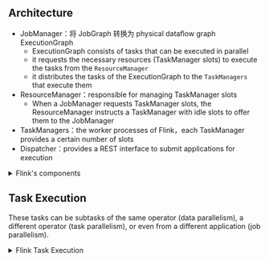 ## Architecture

- JobManager：将 JobGraph 转换为 physical dataflow graph ExecutionGraph
  - ExecutionGraph consists of tasks that can be executed in parallel
  - it requests the necessary resources (TaskManager slots) to execute the tasks from the `ResourceManager`
  - it distributes the tasks of the ExecutionGraph to the `TaskManagers` that execute them
- ResourceManager：responsible for managing TaskManager slots
  - When a JobManager requests TaskManager slots, the ResourceManager instructs a TaskManager with idle slots to offer them to the JobManager
- TaskManagers：the worker processes of Flink，each TaskManager provides a certain number of slots
- Dispatcher：provides a REST interface to submit applications for execution

<details><summary>Flink's components</summary>

![](./images/flink-components.png)

</details>

## Task Execution

These tasks can be subtasks of the same operator (data parallelism), a different operator (task parallelism), or even from a different application (job parallelism).

<details><summary>Flink Task Execution</summary>

![](./images/task-execution.png)

</details>

